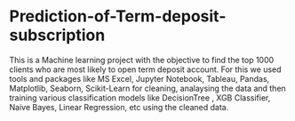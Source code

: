 # Prediction-of-Term-deposit-subscription
This is a Machine learning project with the objective to find the top 1000 clients who are most likely to open term deposit account.
For this we used tools and packages like MS Excel, Jupyter Notebook, Tableau, Pandas, Matplotlib, Seaborn, Scikit-Learn for cleaning, analaysing the data and then training various classification models like DecisionTree , XGB Classifier, Naive Bayes, Linear Regression, etc using the cleaned data.
